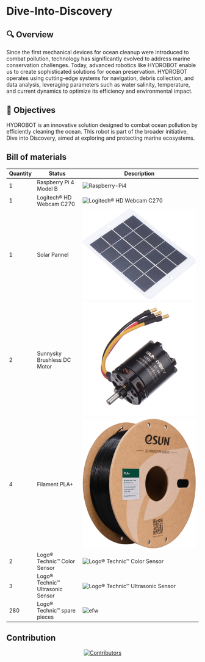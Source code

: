 # Dive-Into-Discovery
 <h2>🔍 Overview</h2>
    <p>
        Since the first mechanical devices for ocean cleanup were introduced to combat pollution, technology has significantly evolved to address marine conservation challenges. Today, advanced robotics like HYDROBOT enable us to create sophisticated solutions for ocean preservation. HYDROBOT operates using cutting-edge systems for navigation, debris collection, and data analysis, leveraging parameters such as water salinity, temperature, and current dynamics to optimize its efficiency and environmental impact.

  </p>
  <h2>🎯 Objectives</h2>
    <p>
        HYDROBOT is an innovative solution designed to combat ocean pollution by efficiently cleaning the ocean. This robot is part of the broader initiative, Dive into Discovery, aimed at exploring and protecting marine ecosystems.
    </p>





## Bill of materials

| Quantity | Status                             | Description                                                                                                                                             |
| ---------| ---------------------------------- | --------------------------------------------------------------------------------------------------------------------------------------------------------|
| 1        | Raspberry Pi 4 Model B             | ![Raspberry-Pi4](https://github.com/DexterTaha/WRO-2024-FUTURE-ENGINEERS/assets/130682580/29ab19c0-aab2-42f6-a3a3-ed79587e58bc)                         |
| 1        | Logitech® HD Webcam C270           | ![Logitech® HD Webcam C270](https://github.com/DexterTaha/WRO-2024-FUTURE-ENGINEERS/assets/130682580/49862a6a-7090-4f75-b339-11148f137492)              |
| 1        | Solar Pannel                      | ![Solar Pannel](https://github.com/mindcraftlabs/Dive-Into-Discovery/blob/main/image.png?raw=true)                         |
| 2        | Sunnysky Brushless DC Motor           | ![Sunnysky Brushless DC Motor](https://github.com/mindcraftlabs/Dive-Into-Discovery/blob/main/image%20(2).png?raw=true)              |
| 4        | Filament PLA+| ![Filament](https://github.com/mindcraftlabs/Dive-Into-Discovery/blob/main/image%20(1).png?raw=true) |
| 2        | Logo® Technic™ Color Sensor        | ![Logo® Technic™ Color Sensor](https://github.com/DexterTaha/WRO-2024-FUTURE-ENGINEERS/assets/130682580/3e84f65e-d1ff-419e-8f44-291a97303c2c)           |
| 3        | Logo® Technic™ Ultrasonic Sensor   | ![Logo® Technic™ Ultrasonic Sensor](https://github.com/DexterTaha/WRO-2024-FUTURE-ENGINEERS/assets/130682580/e8e2d6ac-bb61-4a2b-bb90-486233006838)      |
| 280      | Logo® Technic™ spare pieces        | ![efw](https://github.com/DexterTaha/WRO-2024-FUTURE-ENGINEERS/assets/130682580/5115e60b-d975-47cc-acee-51f2e9d34bb0)                                   |

## Contribution
<p align="center">
  <a href="https://github.com/DexterTaha/WRO-2024-FUTURE-ENGINEERS/graphs/contributors">
    <img src="https://contrib.rocks/image?repo=DexterTaha/WRO-2024-FUTURE-ENGINEERS" alt="Contributors" width="200"/>
  </a>
</p>
